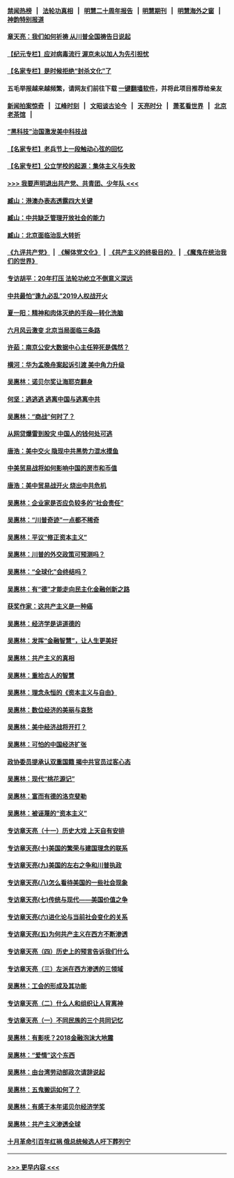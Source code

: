 #### [禁闻热榜](热点新闻.md?=0)  &nbsp;&nbsp;|&nbsp;&nbsp; [法轮功真相](https://github.com/gfw-breaker/truth/blob/master/README.md?=0) &nbsp;&nbsp;|&nbsp;&nbsp; [明慧二十周年报告](https://github.com/gfw-breaker/mh-reports/blob/master/README.md?=0) &nbsp;&nbsp;|&nbsp;&nbsp;[明慧期刊](https://github.com/gfw-breaker/mh-qikan) &nbsp;&nbsp;|&nbsp;&nbsp; [明慧海外之窗](https://github.com/gfw-breaker/mh-news/blob/master/README.md?=0) &nbsp;&nbsp;|&nbsp;&nbsp; [神韵特别报道](https://github.com/gfw-breaker/mh-news/blob/master/shenyun.md?=0)
#### [章天亮：我们如何祈祷 从川普全国祷告日说起](../pages/nsc423/n11944627.md?t=03180932) 
#### [【纪元专栏】应对病毒流行 渥京未以加人为先引担忧](../pages/nsc423/n11875714.md?t=03180932) 
#### [【名家专栏】是时候拒绝“封杀文化”了](../pages/nsc423/n11814093.md?t=03180932) 
#### 五毛举报越来越频繁，请网友们前往下载 [一键翻墙软件](https://github.com/gfw-breaker/ssr-accounts)，并将此项目推荐给亲友
#### [新闻拍案惊奇](https://github.com/gfw-breaker/banned-news/blob/master/pages/link4.md) &nbsp;&nbsp;|&nbsp;&nbsp; [江峰时刻](https://github.com/gfw-breaker/banned-news/blob/master/pages/link4.md) &nbsp;&nbsp;|&nbsp;&nbsp; [文昭谈古论今](https://github.com/gfw-breaker/banned-news/blob/master/pages/link4.md) &nbsp;&nbsp;|&nbsp;&nbsp; [天亮时分](https://github.com/gfw-breaker/banned-news/blob/master/pages/link4.md) &nbsp;&nbsp;|&nbsp;&nbsp; [萧茗看世界](https://github.com/gfw-breaker/banned-news/blob/master/pages/link4.md) &nbsp;&nbsp;|&nbsp;&nbsp; [北京老茶馆](https://github.com/gfw-breaker/banned-news/blob/master/pages/link4.md) &nbsp;&nbsp;|&nbsp;&nbsp; 
#### [“黑科技”治国激发美中科技战](../pages/nsc423/n11638056.md?t=03180932) 
#### [【名家专栏】老兵节上一段触动心弦的回忆](../pages/nsc423/n11646016.md?t=03180932) 
#### [【名家专栏】公立学校的起源：集体主义与失败](../pages/nsc423/n11601833.md?t=03180932) 
#### [>>> 我要声明退出共产党、共青团、少年队 <<<](https://github.com/begood0513/goodnews/blob/master/quit/letter.md) 
#### [臧山：港澳办表态透露四大关键](../pages/nsc423/n11421628.md?t=03180932) 
#### [臧山：中共缺乏管理开放社会的能力](../pages/nsc423/n11407457.md?t=03180932) 
#### [臧山：北京面临治乱大转折](../pages/nsc423/n11406895.md?t=03180932) 
#### [《九评共产党》](https://github.com/begood0513/9ping.md/blob/master/README.md) &nbsp;|&nbsp; [《解体党文化》](../../../../jtdwh.md/blob/master/README.md)  &nbsp;|&nbsp; [《共产主义的终极目的》](../../../../gczydzjmd.md/blob/master/README.md) &nbsp;|&nbsp; [《魔鬼在统治我们的世界》](../../../../mgztzwmdsj.md/blob/master/README.md) 
#### [专访胡平：20年打压 法轮功屹立不倒意义深远](../pages/nsc423/n11398800.md?t=03180932) 
#### [中共最怕“逢九必乱”2019人权战开火](../pages/nsc423/n11385248.md?t=03180932) 
#### [夏一阳：精神和肉体灭绝的手段—转化洗脑](../pages/nsc423/n11368250.md?t=03180932) 
#### [六月风云激变 北京当局面临三条路](../pages/nsc423/n11313668.md?t=03180932) 
#### [许茹：南京公安大数据中心主任猝死是偶然？](../pages/nsc423/n11064744.md?t=03180932) 
#### [横河：华为孟晚舟案起诉引渡 美中角力升级](../pages/nsc423/n11027230.md?t=03180932) 
#### [吴惠林：诺贝尔奖让海耶克翻身](../pages/nsc423/n10890049.md?t=03180932) 
#### [何坚：逃逃逃 逃离中国与逃离中共](../pages/nsc423/n10592891.md?t=03180932) 
#### [吴惠林：“商战”何时了？](../pages/nsc423/n10573558.md?t=03180932) 
#### [从网贷爆雷到股灾 中国人的钱何处可逃](../pages/nsc423/n10572800.md?t=03180932) 
#### [唐浩：美中交火 隐现中共黑势力混水摸鱼](../pages/nsc423/n10544040.md?t=03180932) 
#### [中美贸易战将如何影响中国的房市和币值](../pages/nsc423/n10543697.md?t=03180932) 
#### [唐浩：美中贸易战开火 烧出中共危机](../pages/nsc423/n10540126.md?t=03180932) 
#### [吴惠林：企业家是否应负较多的“社会责任”](../pages/nsc423/n10535022.md?t=03180932) 
#### [吴惠林：“川普奇迹”一点都不稀奇](../pages/nsc423/n10512808.md?t=03180932) 
#### [吴惠林：平议“修正资本主义”](../pages/nsc423/n10495724.md?t=03180932) 
#### [吴惠林：川普的外交政策可预测吗？](../pages/nsc423/n10462387.md?t=03180932) 
#### [吴惠林：“全球化”会终结吗？](../pages/nsc423/n10452838.md?t=03180932) 
#### [吴惠林：有“德”才能走向民主化金融创新之路](../pages/nsc423/n10432292.md?t=03180932) 
#### [获奖作家：这共产主义是一种癌](../pages/nsc423/n10431541.md?t=03180932) 
#### [吴惠林：经济学是讲道德的](../pages/nsc423/n10398014.md?t=03180932) 
#### [吴惠林：发挥“金融智慧”，让人生更美好](../pages/nsc423/n10375019.md?t=03180932) 
#### [吴惠林：共产主义的真相](../pages/nsc423/n10351394.md?t=03180932) 
#### [吴惠林：重拾古人的智慧](../pages/nsc423/n10337691.md?t=03180932) 
#### [吴惠林：理念永恒的《资本主义与自由》](../pages/nsc423/n10316274.md?t=03180932) 
#### [吴惠林：数位经济的美丽与哀愁](../pages/nsc423/n10292946.md?t=03180932) 
#### [吴惠林：美中经济战将开打？](../pages/nsc423/n10258825.md?t=03180932) 
#### [吴惠林：可怕的中国经济扩张](../pages/nsc423/n10219147.md?t=03180932) 
#### [政协委员提承认双重国籍 揭中共官员过客心态](../pages/nsc423/n10208809.md?t=03180932) 
#### [吴惠林：现代“桃花源记”](../pages/nsc423/n10185234.md?t=03180932) 
#### [吴惠林：富而有德的洛克斐勒](../pages/nsc423/n10142264.md?t=03180932) 
#### [吴惠林：被诬蔑的“资本主义”](../pages/nsc423/n10124816.md?t=03180932) 
#### [专访章天亮（十一）历史大戏 上天自有安排](../pages/nsc423/n10094905.md?t=03180932) 
#### [专访章天亮(十)美国的繁荣与建国理念的联系](../pages/nsc423/n10094899.md?t=03180932) 
#### [专访章天亮(九)美国的左右之争和川普执政](../pages/nsc423/n10094889.md?t=03180932) 
#### [专访章天亮(八)怎么看待美国的一些社会现象](../pages/nsc423/n10094857.md?t=03180932) 
#### [专访章天亮(七)传统与现代——美国价值之争](../pages/nsc423/n10093140.md?t=03180932) 
#### [专访章天亮(六)进化论与当前社会变化的关系](../pages/nsc423/n10092036.md?t=03180932) 
#### [专访章天亮(五)为何共产主义在西方不断渗透](../pages/nsc423/n10083620.md?t=03180932) 
#### [专访章天亮（四）历史上的预言告诉我们什么](../pages/nsc423/n10083606.md?t=03180932) 
#### [专访章天亮（三）左派在西方渗透的三领域](../pages/nsc423/n10081115.md?t=03180932) 
#### [吴惠林：工会的形成及其功能](../pages/nsc423/n10080633.md?t=03180932) 
#### [专访章天亮（二）什么人和组织让人背离神](../pages/nsc423/n10076637.md?t=03180932) 
#### [专访章天亮（一）不同民族的三个共同记忆](../pages/nsc423/n10074188.md?t=03180932) 
#### [吴惠林：有影呒？2018金融泡沫大地震](../pages/nsc423/n10040534.md?t=03180932) 
#### [吴惠林：“爱情”这个东西](../pages/nsc423/n10019423.md?t=03180932) 
#### [吴惠林：由台湾劳动部政次请辞说起](../pages/nsc423/n9979679.md?t=03180932) 
#### [吴惠林：五鬼搬运如何了？](../pages/nsc423/n9925338.md?t=03180932) 
#### [吴惠林：有感于本年诺贝尔经济学奖](../pages/nsc423/n9871883.md?t=03180932) 
#### [吴惠林：共产主义渗透全球](../pages/nsc423/n9812748.md?t=03180932) 
#### [十月革命引百年红祸 俄总统候选人吁下葬列宁](../pages/nsc423/n9810182.md?t=03180932) 

----
#### [ >>> 更早内容 <<< ](../indexes/nsc423-earlier.md)
